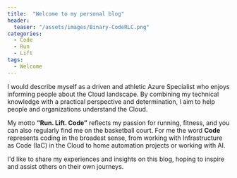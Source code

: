```yaml
---
title:  "Welcome to my personal blog"
header:
  teaser: "/assets/images/Binary-CodeRLC.png"
categories: 
  - Code
  - Run
  - Lift
tags:
  - Welcome
---
```


I would describe myself as a driven and athletic Azure Specialist who enjoys informing people about the Cloud landscape. 
By combining my technical knowledge with a practical perspective and determination, I aim to help people and organizations understand the Cloud. 

My motto **“Run. Lift. Code”** reflects my passion for running, fitness, and you can also regularly find me on the basketball court.
For me the word **Code** represents coding in the broadest sense, from working with Infrastructure as Code (IaC) in the Cloud to home automation projects or working with AI.

I'd like to share my experiences and insights on this blog, hoping to inspire and assist others on their own journeys.
